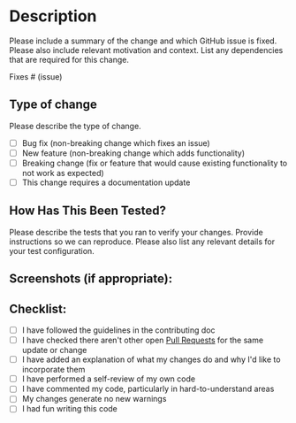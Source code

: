 # Description

Please include a summary of the change and which GitHub issue is fixed. Please also include relevant motivation and context. List any dependencies that are required for this change.

Fixes # (issue)

## Type of change

Please describe the type of change.

- [ ] Bug fix (non-breaking change which fixes an issue)
- [ ] New feature (non-breaking change which adds functionality)
- [ ] Breaking change (fix or feature that would cause existing functionality to not work as expected)
- [ ] This change requires a documentation update

## How Has This Been Tested?

Please describe the tests that you ran to verify your changes. Provide instructions so we can reproduce. Please also list any relevant details for your test configuration.

## Screenshots (if appropriate):

## Checklist:

- [ ] I have followed the guidelines in the contributing doc
- [ ] I have checked there aren't other open [Pull Requests](../../../pulls) for the same update or change
- [ ] I have added an explanation of what my changes do and why I'd like to incorporate them
- [ ] I have performed a self-review of my own code
- [ ] I have commented my code, particularly in hard-to-understand areas
- [ ] My changes generate no new warnings
- [ ] I had fun writing this code
